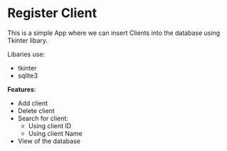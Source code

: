 # Register Client

This is a simple App where we can insert Clients into the database using Tkinter libary.

Libaries use: 
* tkinter 
* sqlite3
  
**Features**:
* Add client
* Delete client
* Search for client:
  * Using client ID
  * Using client Name
* View of the database